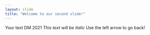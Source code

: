 ```yaml
---
layout: slide
title: "Welcome to our second slide!"
---
```

Your text DM 2021
*This text will be italic*
Use the left arrow to go back!
